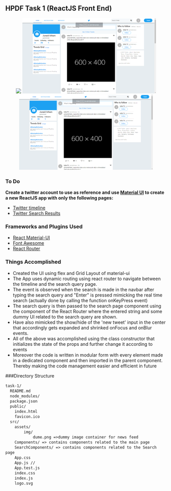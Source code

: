 
## HPDF Task 1 (ReactJS Front End)

<p align="center">
  <img src="large-screen.png" width="235" />
  <img src="sc-1.png" height="235" />
  <img src="sc-1.png" height="235" />
</p>

### To Do
**Create a twitter account to use as reference and use [Material UI](http://www.material-ui.com) to create a new ReactJS app with only the following pages:**
* [Twitter timeline](https://twitter.com)
* [Twitter Search Results](https://twitter.com/search?q=aadhaar)

### Frameworks and Plugins Used
* [React Material-UI](https://material-ui-next.com/)
* [Font Awesome](http://fontawesome.io/)
* [React Router](https://reacttraining.com/react-router/)

### Things Accomplished
* Created the UI using flex and Grid Layout of material-ui
* The App uses dynamic routing using react router to navigate between the timeline and the search query page.
* The event is observed when the search is made in the navbar after typing the search query and "Enter" is pressed mimicking the real time search (actually done by calling the function onKeyPress event)
* The search query is then passed to the search page component using the <Redirect> component of the React Router where the entered string and some dummy UI related to the search query are shown.
* Have also mimicked the show/hide of the 'new tweet' input in the center that accordingly gets expanded and shrinked onFocus and onBlur events.
* All of the above was accomplished using the class constructor that initializes the state of the props and further change it according to events
* Moreover the code is written in modular form with every element made in a dedicated component and then imported in the parent component. Thereby making the code management easier and efficient in future

###Directory Structure

```
task-1/
  README.md
  node_modules/
  package.json
  public/
    index.html
    favicon.ico
  src/
    assets/
        img/
            dume.png =>dummy image container for news feed
    Components/ => contains components related to the main page
    SearchComponents/ => contains components related to the Search page
    App.css
    App.js //
    App.test.js
    index.css
    index.js
    logo.svg
``` 
